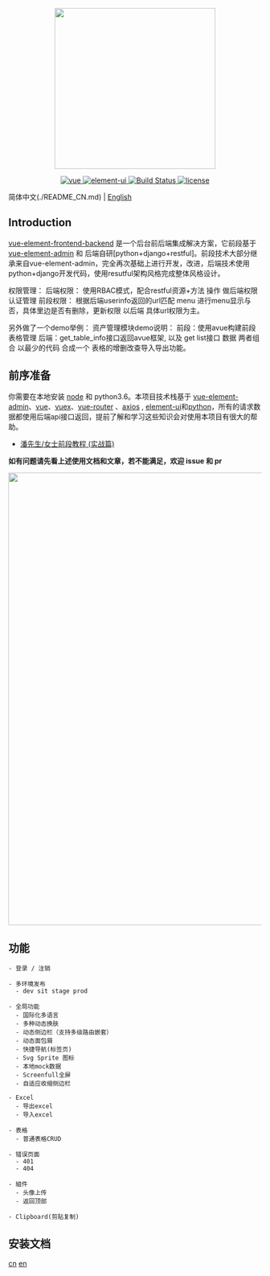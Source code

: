 <p align="center">
  <img width="320" src="https://wpimg.wallstcn.com/ecc53a42-d79b-42e2-8852-5126b810a4c8.svg">
</p>

<p align="center">
  <a href="https://github.com/vuejs/vue">
    <img src="https://img.shields.io/badge/vue-2.5.10-brightgreen.svg" alt="vue">
  </a>
  <a href="https://github.com/ElemeFE/element">
    <img src="https://img.shields.io/badge/element--ui-2.3.2-brightgreen.svg" alt="element-ui">
  </a>
  <a href="https://travis-ci.org/PanJiaChen/vue-element-admin" rel="nofollow">
    <img src="https://github.com/DevOpsUnionTop/vue-element-frontend-backend?branch=master" alt="Build Status">
  </a>
  <a href="https://github.com/PanJiaChen/vue-element-admin/blob/master/LICENSE">
    <img src="https://img.shields.io/github/license/mashape/apistatus.svg" alt="license">
  </a>
</p>

简体中文(./README_CN.md) | [English](./README.md)

## Introduction

[vue-element-frontend-backend](https://github.com/DevOpsUnionTop/vue-element-frontend-backend) 是一个后台前后端集成解决方案，它前段基于 [vue-element-admin](https://panjiachen.github.io/vue-element-admin/) 和 后端自研[python+django+restful]。前段技术大部分继承来自vue-element-admin，完全再次基础上进行开发，改进，后端技术使用python+django开发代码，使用resutful架构风格完成整体风格设计。

权限管理：
	后端权限： 使用RBAC模式，配合restful资源+方法 操作 做后端权限认证管理 
	前段权限： 根据后端userinfo返回的url匹配 menu 进行menu显示与否，具体里边是否有删除，更新权限 以后端 具体url权限为主。

另外做了一个demo举例：
	资产管理模块demo说明： 
		前段：使用avue构建前段 表格管理 
		后端：get_table_info接口返回avue框架, 以及 get list接口 数据
		两者组合 以最少的代码 合成一个 表格的增删改查导入导出功能。


## 前序准备

你需要在本地安装 [node](http://nodejs.org/) 和 python3.6。本项目技术栈基于 [vue-element-admin](https://github.com/PanJiaChen/vue-element-admin)、[vue](https://cn.vuejs.org/index.html)、[vuex](https://vuex.vuejs.org/zh-cn/)、[vue-router](https://router.vuejs.org/zh-cn/) 、[axios](https://github.com/axios/axios) , [element-ui](https://github.com/ElemeFE/element)和[python](https://www.runoob.com/python3/python3-tutorial.html)，所有的请求数据都使用后端api接口返回，提前了解和学习这些知识会对使用本项目有很大的帮助。
- [潘先生/女士前段教程 (实战篇)](https://github.com/PanJiaChen/vue-element-admin)

**如有问题请先看上述使用文档和文章，若不能满足，欢迎 issue 和 pr**

 <p align="center">
  <img width="900" src="https://wpimg.wallstcn.com/a5894c1b-f6af-456e-82df-1151da0839bf.png">
</p>

## 功能

```
- 登录 / 注销

- 多环境发布
  - dev sit stage prod

- 全局功能
  - 国际化多语言
  - 多种动态换肤
  - 动态侧边栏（支持多级路由嵌套）
  - 动态面包屑
  - 快捷导航(标签页)
  - Svg Sprite 图标
  - 本地mock数据
  - Screenfull全屏
  - 自适应收缩侧边栏

- Excel
  - 导出excel
  - 导入excel

- 表格
  - 普通表格CRUD

- 错误页面
  - 401
  - 404

- 組件
  - 头像上传
  - 返回顶部

- Clipboard(剪贴复制)
```

## 安装文档
[cn](./INSTALL_CN.md)
[en](./INSTALL_EN.md)
